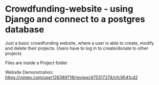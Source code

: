 # Crowdfunding-website - using Django and connect to a postgres database
Just a basic crowdfunding website, where a user is able to create, modify and delete their projects.
Users have to log in to create/donate to other projects

Files are inside a Project folder


Website Demonstration: https://vimeo.com/user126389718/review/475317274/cfc9541cd2
